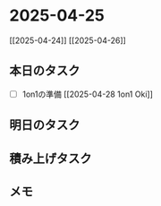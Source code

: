 # 2025-04-25

[[2025-04-24]] [[2025-04-26]]

## 本日のタスク

- [ ] 1on1の準備 [[2025-04-28 1on1 Oki]]

## 明日のタスク

## 積み上げタスク

## メモ
